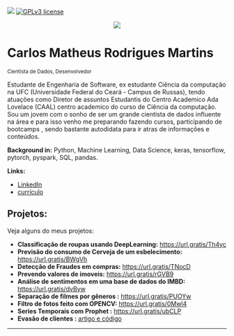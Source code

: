 [![](https://img.shields.io/badge/python-3.7+-blue.svg)](https://www.python.org/downloads/release/python-365/) [![GPLv3 license](https://img.shields.io/badge/License-GPLv3-blue.svg)](http://perso.crans.org/besson/LICENSE.html)

<p align="center">
  <img src="banner.png" >
</p>

# Carlos Matheus Rodrigues Martins
<sub>Cientista de Dados, Desenvolvedor</sub>

Estudante de Engenharia de Software, ex estudante Ciência da computação na UFC (Universidade Federal do Ceará - Campus de Russas), tendo atuações como Diretor de assuntos Estudantis do Centro Academico Ada Lovelace (CAAL) centro academico do curso de Ciência da computação. Sou um jovem com o sonho de ser um grande cientista de dados influente na área e para isso venho me preparando fazendo cursos, participando de bootcamps , sendo bastante autodidata para ir atras de informações e conteúdos.

**Background in:** Python, Machine Learning, Data Science, keras, tensorflow, pytorch, pyspark, SQL, pandas.

**Links:**
* [LinkedIn](https://www.linkedin.com/in/carlos-matheus-dev)
* [currículo](https://github.com/cmatheusIA/cmatheusIA/blob/master/Curriculo%20Carlos%20Matheus.pdf)


## Projetos:
Veja alguns do meus projetos:

* **Classificação de roupas usando DeepLearning:** https://url.gratis/Th4yc
* **Previsão do consumo de Cerveja de um esbelecimento:** https://url.gratis/BWgVh
* **Detecção de Fraudes em compras:** https://url.gratis/TNocD
* **Prevendo valores de imoveis:** https://url.gratis/rGVB9
* **Análise de sentimentos em uma base de dados do IMBD:** https://url.gratis/dvByw
* **Separação de filmes por gêneros :** https://url.gratis/PUOYw
* **Filtro de fotos feito com OPENCV:** https://url.gratis/0Mwl4
* **Series Temporais com Prophet :** https://url.gratis/ubCLP
* **Evasão de clientes :** [artigo e código](https://portfolio.stacktecnologias.com/cmatheus/19/)
---




